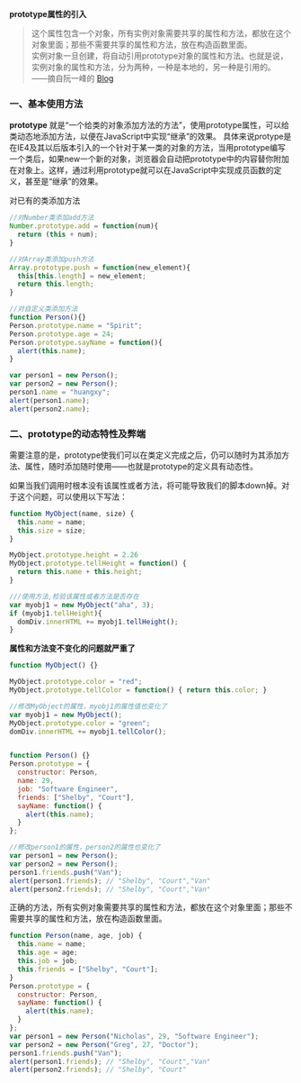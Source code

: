 **prototype属性的引入**  
> 这个属性包含一个对象，所有实例对象需要共享的属性和方法，都放在这个对象里面；那些不需要共享的属性和方法，放在构造函数里面。  
实例对象一旦创建，将自动引用prototype对象的属性和方法。也就是说，实例对象的属性和方法，分为两种，一种是本地的，另一种是引用的。  
——摘自阮一峰的 [Blog](http://www.ruanyifeng.com/blog/2011/06/designing_ideas_of_inheritance_mechanism_in_javascript.html)

### 一、基本使用方法

**prototype** 就是“一个给类的对象添加方法的方法”，使用prototype属性，可以给类动态地添加方法，以便在JavaScript中实现“继承”的效果。
具体来说protype是在IE4及其以后版本引入的一个针对于某一类的对象的方法，当用prototype编写一个类后，如果new一个新的对象，浏览器会自动把prototype中的内容替你附加在对象上。这样，通过利用prototype就可以在JavaScript中实现成员函数的定义，甚至是“继承”的效果。

对已有的类添加方法
```js
//对Number类添加add方法
Number.prototype.add = function(num){
  return (this + num);
}

//对Array类添加push方法
Array.prototype.push = function(new_element){
  this[this.length] = new_element;
  return this.length;
}

//对自定义类添加方法
function Person(){}
Person.prototype.name = "Spirit";
Person.prototype.age = 24;
Person.prototype.sayName = function(){
  alert(this.name);
}

var person1 = new Person();
var person2 = new Person();
person1.name = "huangxy";
alert(person1.name);
alert(person2.name);
```

### 二、prototype的动态特性及弊端

需要注意的是，prototype使我们可以在类定义完成之后，仍可以随时为其添加方法、属性，随时添加随时使用——也就是prototype的定义具有动态性。

如果当我们调用时根本没有该属性或者方法，将可能导致我们的脚本down掉。对于这个问题，可以使用以下写法：
```js
function MyObject(name, size) {
  this.name = name;
  this.size = size;
}

MyObject.prototype.height = 2.26
MyObject.prototype.tellHeight = function() {
  return this.name + this.height;
}

///使用方法,检验该属性或者方法是否存在
var myobj1 = new MyObject("aha", 3);
if (myobj1.tellHeight){
  domDiv.innerHTML += myobj1.tellHeight();
}
```

**属性和方法变不变化的问题就严重了**
```js
function MyObject() {}

MyObject.prototype.color = "red";
MyObject.prototype.tellColor = function() { return this.color; }

//修改MyObject的属性，myobj1的属性值也变化了
var myobj1 = new MyObject();
MyObject.prototype.color = "green";
domDiv.innerHTML += myobj1.tellColor();


function Person() {}
Person.prototype = {
  constructor: Person,
  name: 29,
  job: "Software Engineer",
  friends: ["Shelby", "Court"],
  sayName: function() {
    alert(this.name);
  }
};

//修改person1的属性，person2的属性也变化了
var person1 = new Person();
var person2 = new Person();
person1.friends.push("Van");
alert(person1.friends); // "Shelby", "Court","Van"
alert(person2.friends); // "Shelby", "Court","Van"
```

正确的方法，所有实例对象需要共享的属性和方法，都放在这个对象里面；那些不需要共享的属性和方法，放在构造函数里面。
```js
function Person(name, age, job) {
  this.name = name;
  this.age = age;
  this.job = job;
  this.friends = ["Shelby", "Court"];
}
Person.prototype = {
  constructor: Person,
  sayName: function() {
    alert(this.name);
  }
};
var person1 = new Person("Nicholas", 29, "Software Engineer");
var person2 = new Person("Greg", 27, "Doctor");
person1.friends.push("Van");
alert(person1.friends); // "Shelby", "Court","Van"
alert(person2.friends); // "Shelby", "Court"
```

